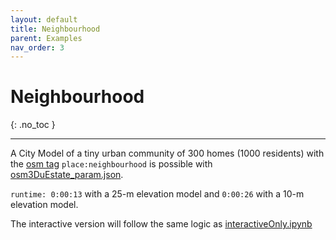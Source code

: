 ```yaml
---
layout: default
title: Neighbourhood
parent: Examples
nav_order: 3
---
```


# Neighbourhood
{: .no_toc }

---

A City Model of a tiny urban community of 300 homes (1000 residents) with the [osm tag](https://wiki.openstreetmap.org/wiki/Tags) `place:neighbourhood` is possible with [osm3DuEstate_param.json](https://github.com/AdrianKriger/geo3D/blob/main/village/osm3DUEstate_param.json). 

`runtime: 0:00:13` with a 25-m elevation model and `0:00:26` with a 10-m elevation model.  

The interactive version will follow the same logic as [interactiveOnly.ipynb](https://github.com/AdrianKriger/geo3D/blob/main/village/interactiveOnly.ipynb)
